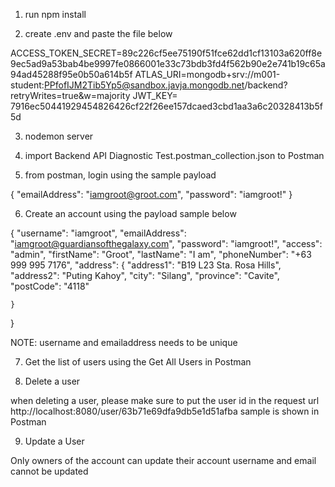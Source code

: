 1. run npm install

2. create .env and paste the file below

ACCESS_TOKEN_SECRET=89c226cf5ee75190f51fce62dd1cf13103a620ff8e9ec5ad9a53bab4be9997fe0866001e33c73bdb3fd4f562b90e2e741b19c65a94ad45288f95e0b50a614b5f
ATLAS_URI=mongodb+srv://m001-student:PPfofIJM2Tib5Yp5@sandbox.javja.mongodb.net/backend?retryWrites=true&w=majority
JWT_KEY= 7916ec50441929454826426cf22f26ee157dcaed3cbd1aa3a6c20328413b5f5d

3. nodemon server

4. import Backend API Diagnostic Test.postman_collection.json to Postman

5. from postman, login using the sample payload

{
    "emailAddress": "iamgroot@groot.com",
    "password": "iamgroot!"
}

6. Create an account using the payload sample below

{
    "username": "iamgroot",
    "emailAddress": "iamgroot@guardiansofthegalaxy.com",
    "password": "iamgroot!",
    "access": "admin",
    "firstName": "Groot",
    "lastName": "I am",
    "phoneNumber": "+63 999 995 7176",
    "address": {
        "address1": "B19 L23 Sta. Rosa Hills",
        "address2": "Puting Kahoy",
        "city": "Silang",
        "province": "Cavite",
        "postCode": "4118"

    }
}

NOTE: username and emailaddress needs to be unique

7. Get the list of users using the Get All Users in Postman

8. Delete a user

when deleting a user, please make sure to put the user id in the request url
http://localhost:8080/user/63b71e69dfa9db5e1d51afba
sample is shown in Postman

9. Update a User

Only owners of the account can update their account
username and email cannot be updated
